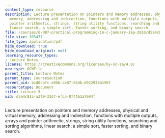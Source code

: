 ```yaml
---
content_type: resource
description: Lecture presentation on pointers and memory addresses, physical and virtual
  memory, addressing and indirection, functions with multiple outputs, arrays and
  pointer arithmetic, strings, string utility functions, searching and sorting algorithms,
  linear search, a simple sort, faster sorting, and binary search.
file: /courses/6-087-practical-programming-in-c-january-iap-2010/d5a4c815a3f931d7efca0f4fb1a7604f_MIT6_087IAP10_lec05.pdf
file_size: 305477
file_type: application/pdf
hide_download: true
hide_download_original: null
learning_resource_types:
- Lecture Notes
license: https://creativecommons.org/licenses/by-nc-sa/4.0/
ocw_type: OCWFile
parent_title: Lecture Notes
parent_type: CourseSection
parent_uid: bcd0cbfc-a96b-ce87-654b-d922938a156f
resourcetype: Document
title: Lecture 5
uid: d5a4c815-a3f9-31d7-efca-0f4fb1a7604f
---
```

Lecture presentation on pointers and memory addresses, physical and virtual memory, addressing and indirection, functions with multiple outputs, arrays and pointer arithmetic, strings, string utility functions, searching and sorting algorithms, linear search, a simple sort, faster sorting, and binary search.